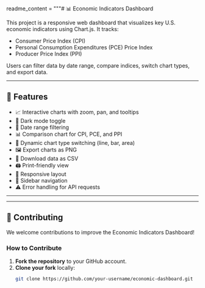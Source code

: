 
readme_content = """# 📊 Economic Indicators Dashboard

This project is a responsive web dashboard that visualizes key U.S. economic indicators using Chart.js. It tracks:

- Consumer Price Index (CPI)
- Personal Consumption Expenditures (PCE) Price Index
- Producer Price Index (PPI)

Users can filter data by date range, compare indices, switch chart types, and export data.

---

## 🚀 Features

- 📈 Interactive charts with zoom, pan, and tooltips
- 🌙 Dark mode toggle
- 📅 Date range filtering
- 📊 Comparison chart for CPI, PCE, and PPI
- 🔄 Dynamic chart type switching (line, bar, area)
- 🖼️ Export charts as PNG
- 📁 Download data as CSV
- 🖨️ Print-friendly view
- 📱 Responsive layout
- 🧭 Sidebar navigation
- ⚠️ Error handling for API requests

---
---

## 🤝 Contributing

We welcome contributions to improve the Economic Indicators Dashboard!

### How to Contribute

1. **Fork the repository** to your GitHub account.
2. **Clone your fork** locally:
   ```bash
   git clone https://github.com/your-username/economic-dashboard.git
